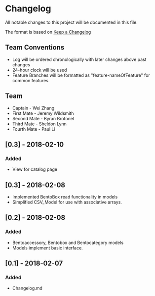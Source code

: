 # Changelog
All notable changes to this project will be documented in this file.

The format is based on [Keep a Changelog](http://keepachangelog.com/en/1.0.0/)

## Team Conventions
* Log will be ordered chronologically with later changes above past changes
* 24-hour clock will be used
* Feature Branches will be formatted as "feature-nameOfFeature" for common features

## Team
- Captain - Wei Zhang
- First Mate - Jeremy Wildsmith
- Second Mate - Byran Brotonel
- Third Mate - Sheldon Lynn
- Fourth Mate - Paul Li

## [0.3] - 2018-02-10
### Added
* View for catalog page

## [0.3] - 2018-02-08
* Implemented BentoBox read functionality in models
* Simplified CSV_Model for use with associative arrays.

## [0.2] - 2018-02-08
### Added
* Bentoaccessory, Bentobox and Bentocategory models
* Models implement basic interface.

## [0.1] - 2018-02-07
### Added
* Changelog.md
